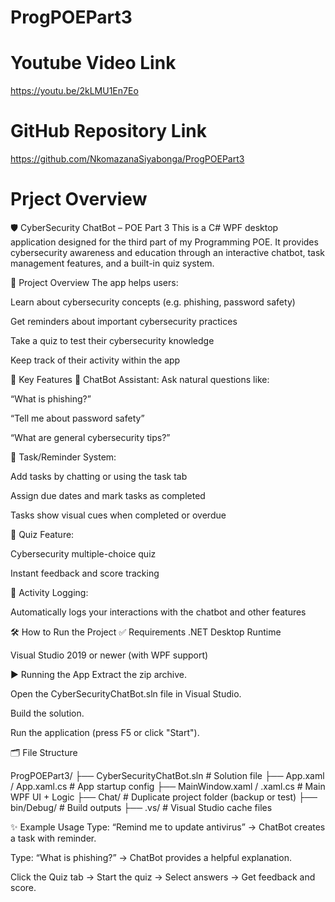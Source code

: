 # ProgPOEPart3

# Youtube Video Link
https://youtu.be/2kLMU1En7Eo

# GitHub Repository Link
https://github.com/NkomazanaSiyabonga/ProgPOEPart3

# Prject Overview

🛡️ CyberSecurity ChatBot – POE Part 3
This is a C# WPF desktop application designed for the third part of my Programming POE. It provides cybersecurity awareness and education through an interactive chatbot, task management features, and a built-in quiz system.

📌 Project Overview
The app helps users:

Learn about cybersecurity concepts (e.g. phishing, password safety)

Get reminders about important cybersecurity practices

Take a quiz to test their cybersecurity knowledge

Keep track of their activity within the app

🧩 Key Features
💬 ChatBot Assistant:
Ask natural questions like:

“What is phishing?”

“Tell me about password safety”

“What are general cybersecurity tips?”

📝 Task/Reminder System:

Add tasks by chatting or using the task tab

Assign due dates and mark tasks as completed

Tasks show visual cues when completed or overdue

🧠 Quiz Feature:

Cybersecurity multiple-choice quiz

Instant feedback and score tracking

📃 Activity Logging:

Automatically logs your interactions with the chatbot and other features

🛠️ How to Run the Project
✅ Requirements
.NET Desktop Runtime

Visual Studio 2019 or newer (with WPF support)

▶️ Running the App
Extract the zip archive.

Open the CyberSecurityChatBot.sln file in Visual Studio.

Build the solution.

Run the application (press F5 or click "Start").

🗂️ File Structure


ProgPOEPart3/
├── CyberSecurityChatBot.sln      # Solution file
├── App.xaml / App.xaml.cs        # App startup config
├── MainWindow.xaml / .xaml.cs    # Main WPF UI + Logic
├── Chat/                         # Duplicate project folder (backup or test)
├── bin/Debug/                    # Build outputs
├── .vs/                          # Visual Studio cache files


✨ Example Usage
Type: “Remind me to update antivirus”
→ ChatBot creates a task with reminder.

Type: “What is phishing?”
→ ChatBot provides a helpful explanation.

Click the Quiz tab → Start the quiz → Select answers → Get feedback and score.
